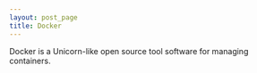 ```yaml
---
layout: post_page
title: Docker
---
```

Docker is a Unicorn-like open source tool software for managing containers.
